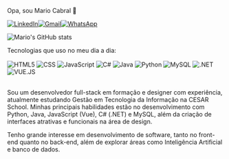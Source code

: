 Opa, sou Mario Cabral 👋


[![LinkedIn](https://img.shields.io/badge/LinkedIn-0077B5?style=for-the-badge&logo=linkedin&logoColor=white)](https://www.linkedin.com/in/mariocabralj/)[![Gmail](https://img.shields.io/badge/Gmail-D14836?style=for-the-badge&logo=gmail&logoColor=white)](mailto:mariocabralj@gmail.com)[![WhatsApp](https://img.shields.io/badge/WhatsApp-25D366?style=for-the-badge&logo=whatsapp&logoColor=white)](https://api.whatsapp.com/send?phone=5581999834646&text=Vi%20seu%20github%20e%20queria%20falar%20contigo!)

![Mario's GitHub stats](https://github-readme-stats.vercel.app/api?username=mariocabralj&theme=dark&show_icons=true)

Tecnologias que uso no meu dia a dia:
<div style= "display: inline_block"> 
  <img align="center" alt="HTML5" src="https://img.shields.io/badge/HTML-239120?style=for-the-badge&logo=html5&logoColor=white" />
  <img align="center" alt="CSS" src="https://img.shields.io/badge/CSS-239120?&style=for-the-badge&logo=css3&logoColor=white" />
  <img align="center" alt="JavaScript" src="https://img.shields.io/badge/JavaScript-F7DF1E?style=for-the-badge&logo=javascript&logoColor=black" />
  <img align="center" alt="C#" src="https://img.shields.io/badge/C%23-239120?style=for-the-badge&logo=c-sharp&logoColor=white" />
  <img align="center" alt="Java" src="https://img.shields.io/badge/Java-ED8B00?style=for-the-badge&logo=openjdk&logoColor=white" />
  <img align="center" alt="Python" src="https://img.shields.io/badge/Python-3776AB?style=for-the-badge&logo=python&logoColor=white" />
  <img align="center" alt="MySQL" src="https://img.shields.io/badge/MySQL-00000F?style=for-the-badge&logo=mysql&logoColor=white" />
  <img align="center" alt=".NET" src="https://img.shields.io/badge/.NET-5C2D91?style=for-the-badge&logo=.net&logoColor=white" />
  <img align="center" alt="VUE.JS" src="https://img.shields.io/badge/Vue.js-35495E?style=for-the-badge&logo=vue.js&logoColor=4FC08D" />
</div>

<br>

Sou um desenvolvedor full-stack em formação e designer com experiência, atualmente estudando Gestão em Tecnologia da Informação na CESAR School. Minhas principais habilidades estão no desenvolvimento com Python, Java, JavaScript (Vue), C# (.NET) e MySQL, além da criação de interfaces atrativas e funcionais na área de design.

Tenho grande interesse em desenvolvimento de software, tanto no front-end quanto no back-end, além de explorar áreas como Inteligência Artificial e banco de dados. 
